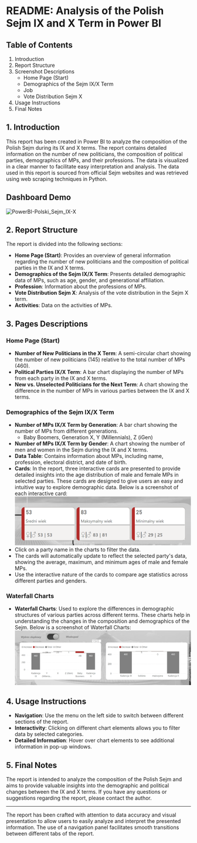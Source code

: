 # README: Analysis of the Polish Sejm IX and X Term in Power BI

## Table of Contents
1. Introduction
2. Report Structure
3. Screenshot Descriptions
    - Home Page (Start)
    - Demographics of the Sejm IX/X Term
    - Job
    - Vote Distribution Sejm X
4. Usage Instructions
5. Final Notes

## 1. Introduction
This report has been created in Power BI to analyze the composition of the Polish Sejm during its IX and X terms. The report contains detailed information on the number of new politicians, the composition of political parties, demographics of MPs, and their professions. The data is visualized in a clear manner to facilitate easy interpretation and analysis. The data used in this report is sourced from official Sejm websites and was retrieved using web scraping techniques in Python.

## Dashboard Demo
![PowerBI-Polski_Sejm_IX-X](Demo/sejmDemo.gif)

## 2. Report Structure
The report is divided into the following sections:
- **Home Page (Start)**: Provides an overview of general information regarding the number of new politicians and the composition of political parties in the IX and X terms.
- **Demographics of the Sejm IX/X Term**: Presents detailed demographic data of MPs, such as age, gender, and generational affiliation.
- **Profession**: Information about the professions of MPs.
- **Vote Distribution Sejm X**: Analysis of the vote distribution in the Sejm X term.
- **Activities**: Data on the activities of MPs.

## 3. Pages Descriptions

### Home Page (Start)
- **Number of New Politicians in the X Term**: A semi-circular chart showing the number of new politicians (145) relative to the total number of MPs (460).
- **Political Parties IX/X Term**: A bar chart displaying the number of MPs from each party in the IX and X terms.
- **New vs. Unselected Politicians for the Next Term**: A chart showing the difference in the number of MPs in various parties between the IX and X terms.

### Demographics of the Sejm IX/X Term
- **Number of MPs IX/X Term by Generation**: A bar chart showing the number of MPs from different generations.
    - Baby Boomers, Generation X, Y (Millennials), Z (iGen)
- **Number of MPs IX/X Term by Gender**: A chart showing the number of men and women in the Sejm during the IX and X terms.
- **Data Table**: Contains information about MPs, including name, profession, electoral district, and date of birth.
- **Cards**: In the report, three interactive cards are presented to provide detailed insights into the age distribution of male and female MPs in selected parties. These cards are designed to give users an easy and intuitive way to explore demographic data.
  Below is a screenshot of each interactive card:
  ![PowerBI-Polski_Sejm_IX-X](Demo/cards.PNG)
 - Click on a party name in the charts to filter the data.
 - The cards will automatically update to reflect the selected party's data, showing the average, maximum, and minimum ages of male and female MPs.
 - Use the interactive nature of the cards to compare age statistics across different parties and genders.
### Waterfall Charts
- **Waterfall Charts**: Used to explore the differences in demographic structures of various parties across different terms. These charts help in understanding the changes in the composition and demographics of the Sejm.
  Below is a screenshot of Waterfall Charts:
  ![PowerBI-Polski_Sejm_IX-X](Demo/waterfall.PNG)
## 4. Usage Instructions
- **Navigation**: Use the menu on the left side to switch between different sections of the report.
- **Interactivity**: Clicking on different chart elements allows you to filter data by selected categories.
- **Detailed Information**: Hover over chart elements to see additional information in pop-up windows.

## 5. Final Notes
The report is intended to analyze the composition of the Polish Sejm and aims to provide valuable insights into the demographic and political changes between the IX and X terms. If you have any questions or suggestions regarding the report, please contact the author.

---
The report has been crafted with attention to data accuracy and visual presentation to allow users to easily analyze and interpret the presented information. The use of a navigation panel facilitates smooth transitions between different tabs of the report.
